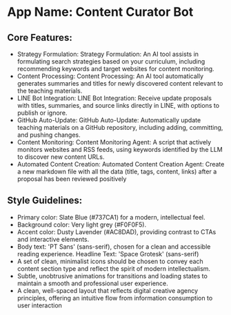 # **App Name**: Content Curator Bot

## Core Features:

- Strategy Formulation: Strategy Formulation: An AI tool assists in formulating search strategies based on your curriculum, including recommending keywords and target websites for content monitoring.
- Content Processing: Content Processing: An AI tool automatically generates summaries and titles for newly discovered content relevant to the teaching materials.
- LINE Bot Integration: LINE Bot Integration: Receive update proposals with titles, summaries, and source links directly in LINE, with options to publish or ignore.
- GitHub Auto-Update: GitHub Auto-Update: Automatically update teaching materials on a GitHub repository, including adding, committing, and pushing changes.
- Content Monitoring: Content Monitoring Agent: A script that actively monitors websites and RSS feeds, using keywords identified by the LLM to discover new content URLs.
- Automated Content Creation: Automated Content Creation Agent: Create a new markdown file with all the data (title, tags, content, links) after a proposal has been reviewed positively

## Style Guidelines:

- Primary color: Slate Blue (#737CA1) for a modern, intellectual feel.
- Background color: Very light grey (#F0F0F5).
- Accent color: Dusty Lavender (#AC8DAD), providing contrast to CTAs and interactive elements.
- Body text: 'PT Sans' (sans-serif), chosen for a clean and accessible reading experience. Headline Text: 'Space Grotesk' (sans-serif)
- A set of clean, minimalist icons should be chosen to convey each content section type and reflect the spirit of modern intellectualism.
- Subtle, unobtrusive animations for transitions and loading states to maintain a smooth and professional user experience.
- A clean, well-spaced layout that reflects digital creative agency principles, offering an intuitive flow from information consumption to user interaction